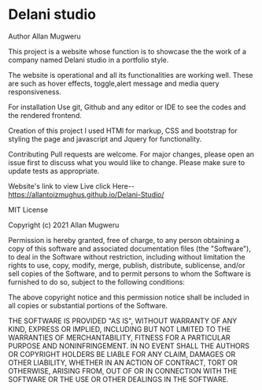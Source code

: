 # Delani studio
Author Allan Mugweru

This project is a website whose function is to showcase the the work of a company named Delani studio in a portfolio style.

The website is operational and all its functionalities are working well. These are such as hover effects, toggle,alert message and media query responsiveness.

For installation Use git, Github and any editor or IDE to see the codes and the rendered frontend.

Creation of this project I used HTMl for markup, CSS and bootstrap for styling the page and javascript and Jquery for functionality.

Contributing Pull requests are welcome. For major changes, please open an issue first to discuss what you would like to change. Please make sure to update tests as appropriate.

Website's link to view Live click Here--https://allantoizmughus.github.io/Delani-Studio/

MIT License

Copyright (c) 2021 Allan Mugweru

Permission is hereby granted, free of charge, to any person obtaining a copy of this software and associated documentation files (the "Software"), to deal in the Software without restriction, including without limitation the rights to use, copy, modify, merge, publish, distribute, sublicense, and/or sell copies of the Software, and to permit persons to whom the Software is furnished to do so, subject to the following conditions:

The above copyright notice and this permission notice shall be included in all copies or substantial portions of the Software.

THE SOFTWARE IS PROVIDED "AS IS", WITHOUT WARRANTY OF ANY KIND, EXPRESS OR IMPLIED, INCLUDING BUT NOT LIMITED TO THE WARRANTIES OF MERCHANTABILITY, FITNESS FOR A PARTICULAR PURPOSE AND NONINFRINGEMENT. IN NO EVENT SHALL THE AUTHORS OR COPYRIGHT HOLDERS BE LIABLE FOR ANY CLAIM, DAMAGES OR OTHER LIABILITY, WHETHER IN AN ACTION OF CONTRACT, TORT OR OTHERWISE, ARISING FROM, OUT OF OR IN CONNECTION WITH THE SOFTWARE OR THE USE OR OTHER DEALINGS IN THE SOFTWARE.
